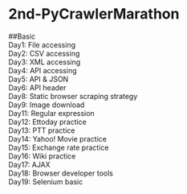 # 2nd-PyCrawlerMarathon  
##Basic  
Day1: File accessing    
Day2: CSV accessing  
Day3: XML accessing  
Day4: API accessing  
Day5: API & JSON  
Day6: API header  
Day8: Static browser scraping strategy  
Day9: Image download  
Day11: Regular expression  
Day12: Ettoday practice  
Day13: PTT practice  
Day14: Yahoo! Movie practice  
Day15: Exchange rate practice  
Day16: Wiki practice  
Day17: AJAX  
Day18: Browser developer tools  
Day19: Selenium basic  
